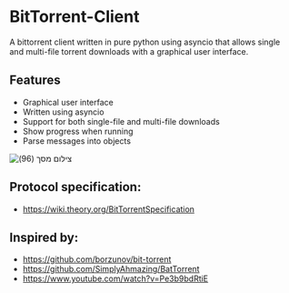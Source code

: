 # BitTorrent-Client
A bittorrent client written in pure python using asyncio that allows single and multi-file torrent downloads with a graphical user interface.

## Features
* Graphical user interface
* Written using asyncio
* Support for both single-file and multi-file downloads
* Show progress when running
* Parse messages into objects

![‏‏צילום מסך (96)](https://user-images.githubusercontent.com/60041914/94926261-2e7fd800-04c9-11eb-9147-1fcaa2a4eac4.png)

## Protocol specification:
* https://wiki.theory.org/BitTorrentSpecification

## Inspired by:
* https://github.com/borzunov/bit-torrent
* https://github.com/SimplyAhmazing/BatTorrent
* https://www.youtube.com/watch?v=Pe3b9bdRtiE
